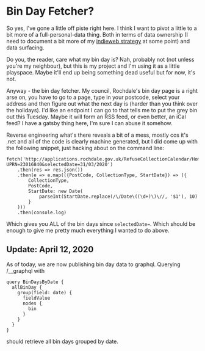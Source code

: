 # Bin Day Fetcher?

So yes, I've gone a little off piste right here. I think I want to pivot a little to a bit more of a full-personal-data thing. Both in terms of data ownership (I need to document a bit more of my [indieweb strategy](https://indieweb.org/User:Breakfastdinnertea.co.uk) at some point) and data surfacing.

Do you, the reader, care what my bin day is? Nah, probably not (not unless you're my neighbour), but this is my project and I'm using it as a little playspace. Maybe it'll end up being something dead useful but for now, it's not.

Anyway - the bin day fetcher. My council, Rochdale's bin day page is a right arse on, you have to go to a page, type in your postcode, select your address and then figure out what the next day is (harder than you think over the holidays). I'd like an endpoint I can go to that tells me to put the grey bin out this Tuesday. Maybe it will form an RSS feed, or even better, an iCal feed? I have a gatsby thing here, I'm sure I can abuse it somehow.

Reverse engineering what's there reveals a bit of a mess, mostly cos it's .net and all of the code is clearly machine generated, but I did come up with the following snippet, just hacking about on the command line:

    fetch('http://applications.rochdale.gov.uk/RefuseCollectionCalendar/Home/CollectionDates?UPRN=23016840&selectedDate=31/03/2020')
        .then(res => res.json())
        .then(e => e.map(({PostCode, CollectionType, StartDate}) => ({
            CollectionType,
            PostCode,
            StartDate: new Date(
                parseInt(StartDate.replace(/\/Date\((\d+)\)\//, '$1'), 10)
            }
        )))
        .then(console.log)

Which gives you ALL of the bin days since `selectedDate=`. Which should be enough to give me pretty much everything I wanted to do above.

## Update: April 12, 2020

As of today, we are now publishing bin day data to graphql. Querying /\_\_graphql with

```
query BinDaysByDate {
  allBinDay {
    group(field: date) {
      fieldValue
      nodes {
        bin
      }
    }
  }
}
```

should retrieve all bin days grouped by date.
